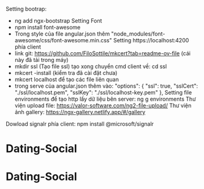 Setting bootrap: 
- ng add ngx-bootstrap
Setting Font
- npm install font-awesome
- Trong style của file angular.json thêm "node_modules/font-awesome/css/font-awesome.min.css"
Setting https://localhost:4200 phía client
- link git: https://github.com/FiloSottile/mkcert?tab=readme-ov-file (cái này đã tải trong máy)
- mkdir ssl (Tạo file ssl) tạo xong chuyển cmd client về: cd ssl
- mkcert -install (kiểm tra đã cài đặt chưa)
- mkcert localhost để tạo các file liên quan
- trong serve của angular.json thêm vào:
        "options": {
            "ssl": true,
            "sslCert": "./ssl/localhost.pem",
            "sslKey": "./ssl/localhost-key.pem"
          },
Setting file environments để tạo http lấy dữ liệu bên server: ng g environments
Thư viện upload file: https://valor-software.com/ng2-file-upload/
Thư viện ảnh gallery: https://ngx-gallery.netlify.app/#/gallery

Dowload signalr phía client: npm install @microsoft/signalr
# Dating-Social
# Dating-Social
